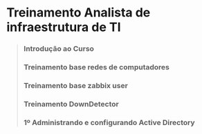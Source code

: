# Treinamento Analista de infraestrutura de TI

> ### Introdução ao Curso
> ### Treinamento base redes de computadores
> ### Treinamento base zabbix user
> ### Treinamento DownDetector
> ### 1º Administrando e configurando Active Directory

